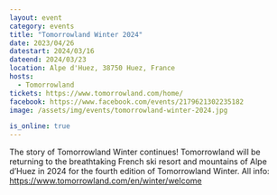 ```yaml
---
layout: event
category: events
title: "Tomorrowland Winter 2024"
date: 2023/04/26
datestart: 2024/03/16
dateend: 2024/03/23
location: Alpe d'Huez, 38750 Huez, France
hosts:
  - Tomorrowland
tickets: https://www.tomorrowland.com/home/
facebook: https://www.facebook.com/events/2179621302235182
image: /assets/img/events/tomorrowland-winter-2024.jpg

is_online: true
---
```


The story of Tomorrowland Winter continues! Tomorrowland will be returning to the breathtaking French ski resort and mountains of Alpe d’Huez in 2024 for the fourth edition of Tomorrowland Winter.
All info: https://www.tomorrowland.com/en/winter/welcome
